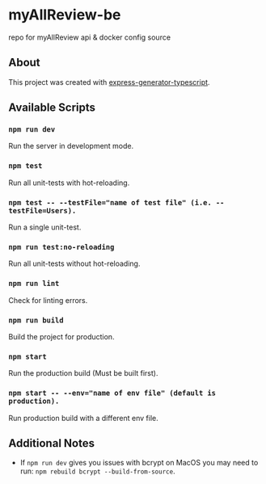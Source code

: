 # myAllReview-be
repo for myAllReview api &amp; docker config source

## About

This project was created with [express-generator-typescript](https://github.com/seanpmaxwell/express-generator-typescript).


## Available Scripts

### `npm run dev`

Run the server in development mode.

### `npm test`

Run all unit-tests with hot-reloading.

### `npm test -- --testFile="name of test file" (i.e. --testFile=Users).`

Run a single unit-test.

### `npm run test:no-reloading`

Run all unit-tests without hot-reloading.

### `npm run lint`

Check for linting errors.

### `npm run build`

Build the project for production.

### `npm start`

Run the production build (Must be built first).

### `npm start -- --env="name of env file" (default is production).`

Run production build with a different env file.


## Additional Notes

- If `npm run dev` gives you issues with bcrypt on MacOS you may need to run: `npm rebuild bcrypt --build-from-source`. 
